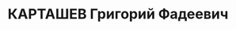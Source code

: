 ---
title: КАРТАШЕВ Григорий Фадеевич
description: "Род. в 1905, Чистопольский р-н, с. Большой Толкиш, русский, член ВКП(б)\
  \ с 1925. Проживал: с. Верхний Услон. Зав. райземотделом \n  Арестован 16.06.1937.\
  \ Обв. по ст. 58-11. (\"участник троцкистской диверсионно-террор. организации\"\
  ). Приговор: ВК ВС СССР, 02.11.1937 – ВМН с конфискацией имущества. Расстрелян 02.11.1937,\
  \ г.Москва. \n  Реабилитирован 14.05.1957"
---